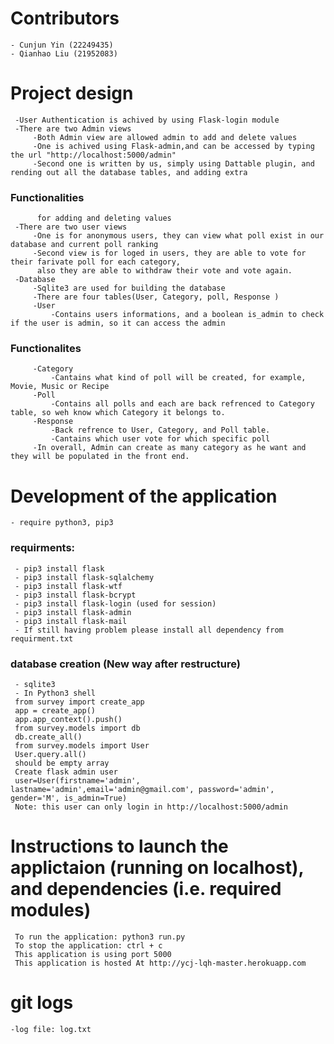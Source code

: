 # Contributors
	- Cunjun Yin (22249435)
	- Qianhao Liu (21952083)

# Project design
     -User Authentication is achived by using Flask-login module
     -There are two Admin views
         -Both Admin view are allowed admin to add and delete values
         -One is achived using Flask-admin,and can be accessed by typing the url "http://localhost:5000/admin"
         -Second one is written by us, simply using Dattable plugin, and rending out all the database tables, and adding extra
### Functionalities
          for adding and deleting values
     -There are two user views
         -One is for anonymous users, they can view what poll exist in our database and current poll ranking 
         -Second view is for loged in users, they are able to vote for their farivate poll for each category,
          also they are able to withdraw their vote and vote again.
     -Database
         -Sqlite3 are used for building the database
         -There are four tables(User, Category, poll, Response )
         -User
             -Contains users informations, and a boolean is_admin to check if the user is admin, so it can access the admin
### Functionalites
         -Category
             -Cantains what kind of poll will be created, for example, Movie, Music or Recipe
         -Poll
             -Contains all polls and each are back refrenced to Category table, so weh know which Category it belongs to.
         -Response
             -Back refrence to User, Category, and Poll table.
             -Cantains which user vote for which specific poll
         -In overall, Admin can create as many category as he want and they will be populated in the front end.
      
             
# Development of the application
	- require python3, pip3

### requirments:
     - pip3 install flask 
     - pip3 install flask-sqlalchemy
     - pip3 install flask-wtf
     - pip3 install flask-bcrypt
     - pip3 install flask-login (used for session)
     - pip3 install flask-admin
     - pip3 install flask-mail
     - If still having problem please install all dependency from requirment.txt

### database creation (New way after restructure) 
     - sqlite3
     - In Python3 shell 
     from survey import create_app
     app = create_app()
     app.app_context().push()
     from survey.models import db
     db.create_all()
     from survey.models import User
     User.query.all()
     should be empty array
     Create flask admin user
     user=User(firstname='admin', lastname='admin',email='admin@gmail.com', password='admin', gender='M', is_admin=True)
	 Note: this user can only login in http://localhost:5000/admin
	 
 
 
# Instructions to launch the applictaion (running on localhost), and dependencies (i.e. required modules)
     To run the application: python3 run.py
     To stop the application: ctrl + c
     This application is using port 5000
     This application is hosted At http://ycj-lqh-master.herokuapp.com
     


# git logs
    -log file: log.txt
    
